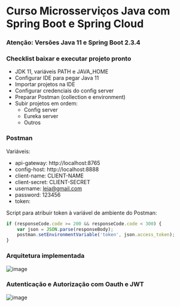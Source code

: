 # Curso Microsserviços Java com Spring Boot e Spring Cloud

### Atenção: Versões Java 11 e Spring Boot 2.3.4

### Checklist baixar e executar projeto pronto

- JDK 11, variáveis PATH e JAVA_HOME
- Configurar IDE para pegar Java 11
- Importar projetos na IDE
- Configurar credenciais do config server
- Preparar Postman (collection e environment)
- Subir projetos em ordem:
  - Config server
  - Eureka server
  - Outros

### Postman 

Variáveis:
- api-gateway: http://localhost:8765
- config-host: http://localhost:8888
- client-name: CLIENT-NAME
- client-secret: CLIENT-SECRET
- username: leia@gmail.com
- password: 123456
- token: 

Script para atribuir token à variável de ambiente do Postman:
```js
if (responseCode.code >= 200 && responseCode.code < 300) {
    var json = JSON.parse(responseBody);
    postman.setEnvironmentVariable('token', json.access_token);
}
```
### Arquitetura implementada
![image](https://github.com/gsoaresdz/ms-course/assets/69989654/e875ee4e-266a-4992-8739-47bcc33c8b82)

### Autenticação e Autorização com Oauth e JWT
![image](https://github.com/gsoaresdz/ms-course/assets/69989654/b67f2d9a-6d1f-4cd2-a118-75068ba813a9)




